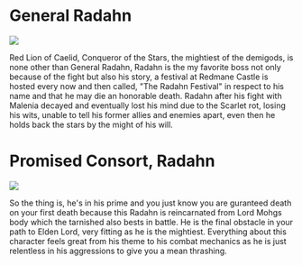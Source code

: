 # General Radahn

![](https://static.wikia.nocookie.net/eldenring/images/3/32/ER_General_Radahn.jpg/revision/latest?cb=20220217022220)

Red Lion of Caelid, Conqueror of the Stars, the mightiest of the demigods, is none other than General Radahn, Radahn is the my favorite boss not only because of the fight but also his story, a festival at Redmane Castle is hosted every now and then called, "The Radahn Festival" in respect to his name and that he may die an honorable death. Radahn after his fight with Malenia decayed and eventually lost his mind due to the Scarlet rot, losing his wits, unable to tell his former allies and enemies apart, even then he holds back the stars by the might of his will.

# Promised Consort, Radahn

![](https://assetsio.gnwcdn.com/elden-ring-sote-radahn-1.png?width=1200&height=1200&fit=bounds&quality=70&format=jpg&auto=webp)

So the thing is, he's in his prime and you just know you are guranteed death on your first death because this Radahn is reincarnated from Lord Mohgs body which the tarnished also bests in battle. He is the final obstacle in your path to Elden Lord, very fitting as he is the mightiest. Everything about this character feels great from his theme to his combat mechanics as he is just relentless in his aggressions to give you a mean thrashing. 